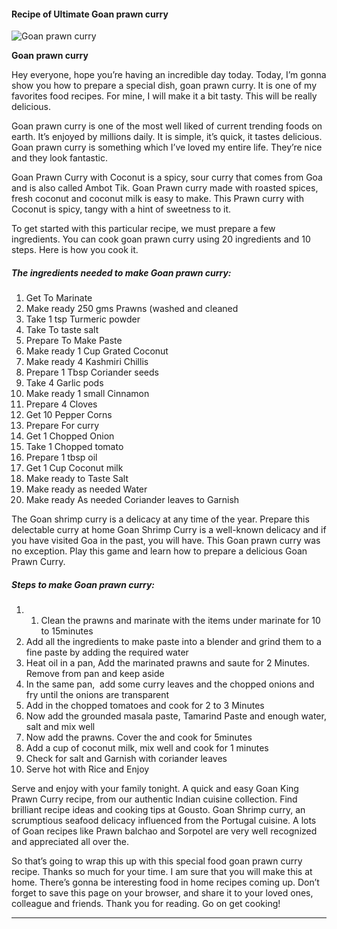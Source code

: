             

#### Recipe of Ultimate Goan prawn curry

![Goan prawn curry](https://img-global.cpcdn.com/recipes/1b7cec627c8456d3/751x532cq70/goan-prawn-curry-recipe-main-photo.jpg)

**Goan prawn curry**

Hey everyone, hope you’re having an incredible day today. Today, I’m gonna show you how to prepare a special dish, goan prawn curry. It is one of my favorites food recipes. For mine, I will make it a bit tasty. This will be really delicious.

Goan prawn curry is one of the most well liked of current trending foods on earth. It’s enjoyed by millions daily. It is simple, it’s quick, it tastes delicious. Goan prawn curry is something which I’ve loved my entire life. They’re nice and they look fantastic.

Goan Prawn Curry with Coconut is a spicy, sour curry that comes from Goa and is also called Ambot Tik. Goan Prawn curry made with roasted spices, fresh coconut and coconut milk is easy to make. This Prawn curry with Coconut is spicy, tangy with a hint of sweetness to it.

To get started with this particular recipe, we must prepare a few ingredients. You can cook goan prawn curry using 20 ingredients and 10 steps. Here is how you cook it.

##### The ingredients needed to make Goan prawn curry:

1.  Get To Marinate
2.  Make ready 250 gms Prawns (washed and cleaned
3.  Take 1 tsp Turmeric powder
4.  Take To taste salt
5.  Prepare To Make Paste
6.  Make ready 1 Cup Grated Coconut
7.  Make ready 4 Kashmiri Chillis
8.  Prepare 1 Tbsp Coriander seeds
9.  Take 4 Garlic pods
10.  Make ready 1 small Cinnamon
11.  Prepare 4 Cloves
12.  Get 10 Pepper Corns
13.  Prepare For curry
14.  Get 1 Chopped Onion
15.  Take 1 Chopped tomato
16.  Prepare 1 tbsp oil
17.  Get 1 Cup Coconut milk
18.  Make ready to Taste Salt
19.  Make ready as needed Water
20.  Make ready As needed Coriander leaves to Garnish

The Goan shrimp curry is a delicacy at any time of the year. Prepare this delectable curry at home Goan Shrimp Curry is a well-known delicacy and if you have visited Goa in the past, you will have. This Goan prawn curry was no exception. Play this game and learn how to prepare a delicious Goan Prawn Curry.

##### Steps to make Goan prawn curry:

1.  1.  Clean the prawns and marinate with the items under marinate for 10 to 15minutes
2.  Add all the ingredients to make paste into a blender and grind them to a fine paste by adding the required water
3.  Heat oil in a pan, Add the marinated prawns and saute for 2 Minutes. Remove from pan and keep aside
4.  In the same pan,  add some curry leaves and the chopped onions and fry until the onions are transparent
5.  Add in the chopped tomatoes and cook for 2 to 3 Minutes
6.  Now add the grounded masala paste, Tamarind Paste and enough water, salt and mix well
7.  Now add the prawns. Cover the and cook for 5minutes
8.  Add a cup of coconut milk, mix well and cook for 1 minutes
9.  Check for salt and Garnish with coriander leaves
10.  Serve hot with Rice and Enjoy

Serve and enjoy with your family tonight. A quick and easy Goan King Prawn Curry recipe, from our authentic Indian cuisine collection. Find brilliant recipe ideas and cooking tips at Gousto. Goan Shrimp curry, an scrumptious seafood delicacy influenced from the Portugal cuisine. A lots of Goan recipes like Prawn balchao and Sorpotel are very well recognized and appreciated all over the.

So that’s going to wrap this up with this special food goan prawn curry recipe. Thanks so much for your time. I am sure that you will make this at home. There’s gonna be interesting food in home recipes coming up. Don’t forget to save this page on your browser, and share it to your loved ones, colleague and friends. Thank you for reading. Go on get cooking!

* * *